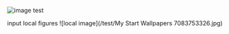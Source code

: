 ![image test](http://www.linuxidc.com/upload/2017_04/170426061262627.jpg) 


input local figures
![local image](/test/My Start Wallpapers 7083753326.jpg)

